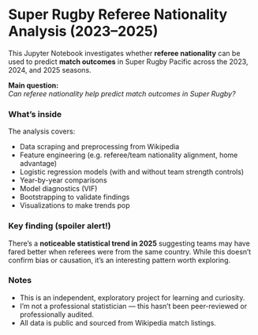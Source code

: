 # Super Rugby Referee Nationality Analysis (2023–2025)

This Jupyter Notebook investigates whether **referee nationality** can be used to predict **match outcomes** in Super Rugby Pacific across the 2023, 2024, and 2025 seasons.

**Main question:**  
*Can referee nationality help predict match outcomes in Super Rugby?*

### What’s inside
The analysis covers:
- Data scraping and preprocessing from Wikipedia
- Feature engineering (e.g. referee/team nationality alignment, home advantage)
- Logistic regression models (with and without team strength controls)
- Year-by-year comparisons
- Model diagnostics (VIF)
- Bootstrapping to validate findings
- Visualizations to make trends pop

### Key finding (spoiler alert!)
There’s a **noticeable statistical trend in 2025** suggesting teams may have fared better when referees were from the same country. While this doesn’t confirm bias or causation, it’s an interesting pattern worth exploring.

### Notes
- This is an independent, exploratory project for learning and curiosity.
- I’m not a professional statistician — this hasn’t been peer-reviewed or professionally audited.
- All data is public and sourced from Wikipedia match listings.
